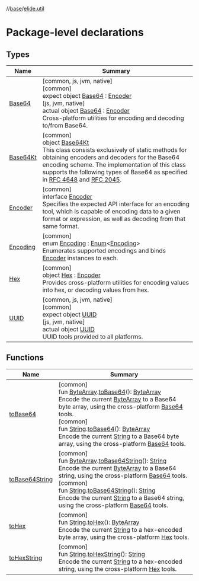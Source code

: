 //[base](../../index.md)/[elide.util](index.md)

# Package-level declarations

## Types

| Name | Summary |
|---|---|
| [Base64](-base64/index.md) | [common, js, jvm, native]<br>[common]<br>expect object [Base64](-base64/index.md) : [Encoder](-encoder/index.md)<br>[js, jvm, native]<br>actual object [Base64](-base64/index.md) : [Encoder](../../../../packages/base/base/elide.util/-encoder/index.md)<br>Cross-platform utilities for encoding and decoding to/from Base64. |
| [Base64Kt](-base64-kt/index.md) | [common]<br>object [Base64Kt](-base64-kt/index.md)<br>This class consists exclusively of static methods for obtaining encoders and decoders for the Base64 encoding scheme. The implementation of this class supports the following types of Base64 as specified in [RFC 4648](http://www.ietf.org/rfc/rfc4648.txt) and [RFC 2045](http://www.ietf.org/rfc/rfc2045.txt). |
| [Encoder](-encoder/index.md) | [common]<br>interface [Encoder](-encoder/index.md)<br>Specifies the expected API interface for an encoding tool, which is capable of encoding data to a given format or expression, as well as decoding from that same format. |
| [Encoding](-encoding/index.md) | [common]<br>enum [Encoding](-encoding/index.md) : [Enum](https://kotlinlang.org/api/latest/jvm/stdlib/kotlin/-enum/index.html)&lt;[Encoding](-encoding/index.md)&gt; <br>Enumerates supported encodings and binds [Encoder](-encoder/index.md) instances to each. |
| [Hex](-hex/index.md) | [common]<br>object [Hex](-hex/index.md) : [Encoder](-encoder/index.md)<br>Provides cross-platform utilities for encoding values into hex, or decoding values from hex. |
| [UUID](-u-u-i-d/index.md) | [common, js, jvm, native]<br>[common]<br>expect object [UUID](-u-u-i-d/index.md)<br>[js, jvm, native]<br>actual object [UUID](-u-u-i-d/index.md)<br>UUID tools provided to all platforms. |

## Functions

| Name | Summary |
|---|---|
| [toBase64](to-base64.md) | [common]<br>fun [ByteArray](https://kotlinlang.org/api/latest/jvm/stdlib/kotlin/-byte-array/index.html).[toBase64](to-base64.md)(): [ByteArray](https://kotlinlang.org/api/latest/jvm/stdlib/kotlin/-byte-array/index.html)<br>Encode the current [ByteArray](https://kotlinlang.org/api/latest/jvm/stdlib/kotlin/-byte-array/index.html) to a Base64 byte array, using the cross-platform [Base64](-base64/index.md) tools.<br>[common]<br>fun [String](https://kotlinlang.org/api/latest/jvm/stdlib/kotlin/-string/index.html).[toBase64](to-base64.md)(): [ByteArray](https://kotlinlang.org/api/latest/jvm/stdlib/kotlin/-byte-array/index.html)<br>Encode the current [String](https://kotlinlang.org/api/latest/jvm/stdlib/kotlin/-string/index.html) to a Base64 byte array, using the cross-platform [Base64](-base64/index.md) tools. |
| [toBase64String](to-base64-string.md) | [common]<br>fun [ByteArray](https://kotlinlang.org/api/latest/jvm/stdlib/kotlin/-byte-array/index.html).[toBase64String](to-base64-string.md)(): [String](https://kotlinlang.org/api/latest/jvm/stdlib/kotlin/-string/index.html)<br>Encode the current [ByteArray](https://kotlinlang.org/api/latest/jvm/stdlib/kotlin/-byte-array/index.html) to a Base64 string, using the cross-platform [Base64](-base64/index.md) tools.<br>[common]<br>fun [String](https://kotlinlang.org/api/latest/jvm/stdlib/kotlin/-string/index.html).[toBase64String](to-base64-string.md)(): [String](https://kotlinlang.org/api/latest/jvm/stdlib/kotlin/-string/index.html)<br>Encode the current [String](https://kotlinlang.org/api/latest/jvm/stdlib/kotlin/-string/index.html) to a Base64 string, using the cross-platform [Base64](-base64/index.md) tools. |
| [toHex](to-hex.md) | [common]<br>fun [String](https://kotlinlang.org/api/latest/jvm/stdlib/kotlin/-string/index.html).[toHex](to-hex.md)(): [ByteArray](https://kotlinlang.org/api/latest/jvm/stdlib/kotlin/-byte-array/index.html)<br>Encode the current [String](https://kotlinlang.org/api/latest/jvm/stdlib/kotlin/-string/index.html) to a hex-encoded byte array, using the cross-platform [Hex](-hex/index.md) tools. |
| [toHexString](to-hex-string.md) | [common]<br>fun [String](https://kotlinlang.org/api/latest/jvm/stdlib/kotlin/-string/index.html).[toHexString](to-hex-string.md)(): [String](https://kotlinlang.org/api/latest/jvm/stdlib/kotlin/-string/index.html)<br>Encode the current [String](https://kotlinlang.org/api/latest/jvm/stdlib/kotlin/-string/index.html) to a hex-encoded string, using the cross-platform [Hex](-hex/index.md) tools. |
